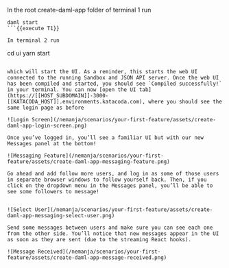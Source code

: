 In the root create-daml-app folder of terminal 1 run

```
daml start
```{{execute T1}}

In terminal 2 run

```
cd ui
yarn start
```{{execute T2}}

which will start the UI. As a reminder, this starts the web UI connected to the running Sandbox and JSON API server. Once the web UI has been compiled and started, you should see `Compiled successfully!` in your terminal. You can now [open the UI tab](https://[[HOST_SUBDOMAIN]]-3000-[[KATACODA_HOST]].environments.katacoda.com), where you should see the same login page as before

![Login Screen](/nemanja/scenarios/your-first-feature/assets/create-daml-app-login-screen.png)

Once you’ve logged in, you’ll see a familiar UI but with our new Messages panel at the bottom!

![Messaging Feature](/nemanja/scenarios/your-first-feature/assets/create-daml-app-messaging-feature.png)

Go ahead and add follow more users, and log in as some of those users in separate browser windows to follow yourself back. Then, if you click on the dropdown menu in the Messages panel, you’ll be able to see some followers to message!


![Select User](/nemanja/scenarios/your-first-feature/assets/create-daml-app-messaging-select-user.png)

Send some messages between users and make sure you can see each one from the other side. You’ll notice that new messages appear in the UI as soon as they are sent (due to the streaming React hooks).

![Message Received](/nemanja/scenarios/your-first-feature/assets/create-daml-app-message-received.png)
